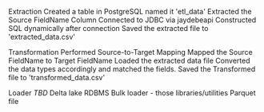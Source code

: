 Extraction
    Created a table in PostgreSQL named it 'etl_data'
    Extracted the Source FieldName Column 
    Connected to JDBC via jaydebeapi
    Constructed SQL dynamically after connection
    Saved the extracted file to 'extracted_data.csv'

Transformation 
    Performed Source-to-Target Mapping 
    Mapped the Source FieldName to Target FieldName
    Loaded the extracted data file
    Converted the data types accordingly and matched the fields.
    Saved the Transformed file to 'transformed_data.csv'

Loader
    *TBD*
    Delta lake 
    RDBMS
    Bulk loader - those libraries/utilities
    Parquet file 